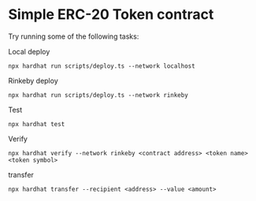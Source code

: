 # Simple ERC-20 Token contract

Try running some of the following tasks:

Local deploy
```shell
npx hardhat run scripts/deploy.ts --network localhost
```

Rinkeby deploy
```shell
npx hardhat run scripts/deploy.ts --network rinkeby
```

Test
```shell
npx hardhat test
```

Verify
```shell
npx hardhat verify --network rinkeby <contract address> <token name> <token symbol>
```

transfer
```shell
npx hardhat transfer --recipient <address> --value <amount>
```